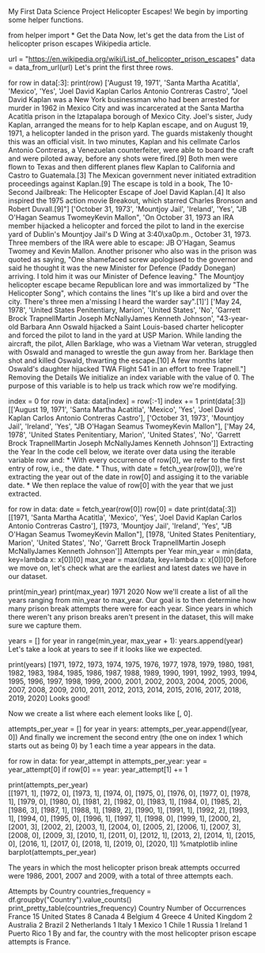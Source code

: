 My First Data Science Project
Helicopter Escapes!
We begin by importing some helper functions.

from helper import *
Get the Data
Now, let's get the data from the List of helicopter prison escapes Wikipedia article.

url = "https://en.wikipedia.org/wiki/List_of_helicopter_prison_escapes"
data = data_from_url(url)
Let's print the first three rows.

for row in data[:3]:
    print(row)
['August 19, 1971', 'Santa Martha Acatitla', 'Mexico', 'Yes', 'Joel David Kaplan Carlos Antonio Contreras Castro', "Joel David Kaplan was a New York businessman who had been arrested for murder in 1962 in Mexico City and was incarcerated at the Santa Martha Acatitla prison in the Iztapalapa borough of Mexico City. Joel's sister, Judy Kaplan, arranged the means for to help Kaplan escape, and on August 19, 1971, a helicopter landed in the prison yard. The guards mistakenly thought this was an official visit. In two minutes, Kaplan and his cellmate Carlos Antonio Contreras, a Venezuelan counterfeiter, were able to board the craft and were piloted away, before any shots were fired.[9] Both men were flown to Texas and then different planes flew Kaplan to California and Castro to Guatemala.[3] The Mexican government never initiated extradition proceedings against Kaplan.[9] The escape is told in a book, The 10-Second Jailbreak: The Helicopter Escape of Joel David Kaplan.[4] It also inspired the 1975 action movie Breakout, which starred Charles Bronson and Robert Duvall.[9]"]
['October 31, 1973', 'Mountjoy Jail', 'Ireland', 'Yes', "JB O'Hagan Seamus TwomeyKevin Mallon", 'On October 31, 1973 an IRA member hijacked a helicopter and forced the pilot to land in the exercise yard of Dublin\'s Mountjoy Jail\'s D Wing at 3:40\xa0p.m., October 31, 1973. Three members of the IRA were able to escape: JB O\'Hagan, Seamus Twomey and Kevin Mallon. Another prisoner who also was in the prison was quoted as saying, "One shamefaced screw apologised to the governor and said he thought it was the new Minister for Defence (Paddy Donegan) arriving. I told him it was our Minister of Defence leaving." The Mountjoy helicopter escape became Republican lore and was immortalized by "The Helicopter Song", which contains the lines "It\'s up like a bird and over the city. There\'s three men a\'missing I heard the warder say".[1]']
['May 24, 1978', 'United States Penitentiary, Marion', 'United States', 'No', 'Garrett Brock TrapnellMartin Joseph McNallyJames Kenneth Johnson', "43-year-old Barbara Ann Oswald hijacked a Saint Louis-based charter helicopter and forced the pilot to land in the yard at USP Marion. While landing the aircraft, the pilot, Allen Barklage, who was a Vietnam War veteran, struggled with Oswald and managed to wrestle the gun away from her. Barklage then shot and killed Oswald, thwarting the escape.[10] A few months later Oswald's daughter hijacked TWA Flight 541 in an effort to free Trapnell."]
Removing the Details
We initialize an index variable with the value of 0. The purpose of this variable is to help us track which row we're modifying.

index = 0
for row in data:
    data[index] = row[:-1]
    index += 1
print(data[:3])
[['August 19, 1971', 'Santa Martha Acatitla', 'Mexico', 'Yes', 'Joel David Kaplan Carlos Antonio Contreras Castro'], ['October 31, 1973', 'Mountjoy Jail', 'Ireland', 'Yes', "JB O'Hagan Seamus TwomeyKevin Mallon"], ['May 24, 1978', 'United States Penitentiary, Marion', 'United States', 'No', 'Garrett Brock TrapnellMartin Joseph McNallyJames Kenneth Johnson']]
Extracting the Year
In the code cell below, we iterate over data using the iterable variable row and: * With every occurrence of row[0], we refer to the first entry of row, i.e., the date. * Thus, with date = fetch_year(row[0]), we're extracting the year out of the date in row[0] and assiging it to the variable date. * We then replace the value of row[0] with the year that we just extracted.

for row in data:
    date = fetch_year(row[0])
    row[0] = date
print(data[:3])
[[1971, 'Santa Martha Acatitla', 'Mexico', 'Yes', 'Joel David Kaplan Carlos Antonio Contreras Castro'], [1973, 'Mountjoy Jail', 'Ireland', 'Yes', "JB O'Hagan Seamus TwomeyKevin Mallon"], [1978, 'United States Penitentiary, Marion', 'United States', 'No', 'Garrett Brock TrapnellMartin Joseph McNallyJames Kenneth Johnson']]
Attempts per Year
min_year = min(data, key=lambda x: x[0])[0]
max_year = max(data, key=lambda x: x[0])[0]
Before we move on, let's check what are the earliest and latest dates we have in our dataset.

print(min_year)
print(max_year)
1971
2020
Now we'll create a list of all the years ranging from min_year to max_year. Our goal is to then determine how many prison break attempts there were for each year. Since years in which there weren't any prison breaks aren't present in the dataset, this will make sure we capture them.

years = []
for year in range(min_year, max_year + 1):
    years.append(year)
Let's take a look at years to see if it looks like we expected.

print(years)
[1971, 1972, 1973, 1974, 1975, 1976, 1977, 1978, 1979, 1980, 1981, 1982, 1983, 1984, 1985, 1986, 1987, 1988, 1989, 1990, 1991, 1992, 1993, 1994, 1995, 1996, 1997, 1998, 1999, 2000, 2001, 2002, 2003, 2004, 2005, 2006, 2007, 2008, 2009, 2010, 2011, 2012, 2013, 2014, 2015, 2016, 2017, 2018, 2019, 2020]
Looks good!

Now we create a list where each element looks like [<year>, 0].

attempts_per_year = []
for year in years:
    attempts_per_year.append([year, 0])
And finally we increment the second entry (the one on index 1 which starts out as being 0) by 1 each time a year appears in the data.

for row in data:
    for year_attempt in attempts_per_year:
        year = year_attempt[0]
        if row[0] == year:
            year_attempt[1] += 1
            
print(attempts_per_year)    
[[1971, 1], [1972, 0], [1973, 1], [1974, 0], [1975, 0], [1976, 0], [1977, 0], [1978, 1], [1979, 0], [1980, 0], [1981, 2], [1982, 0], [1983, 1], [1984, 0], [1985, 2], [1986, 3], [1987, 1], [1988, 1], [1989, 2], [1990, 1], [1991, 1], [1992, 2], [1993, 1], [1994, 0], [1995, 0], [1996, 1], [1997, 1], [1998, 0], [1999, 1], [2000, 2], [2001, 3], [2002, 2], [2003, 1], [2004, 0], [2005, 2], [2006, 1], [2007, 3], [2008, 0], [2009, 3], [2010, 1], [2011, 0], [2012, 1], [2013, 2], [2014, 1], [2015, 0], [2016, 1], [2017, 0], [2018, 1], [2019, 0], [2020, 1]]
%matplotlib inline
barplot(attempts_per_year)

The years in which the most helicopter prison break attempts occurred were 1986, 2001, 2007 and 2009, with a total of three attempts each.

Attempts by Country
countries_frequency = df.groupby("Country").value_counts()
print_pretty_table(countries_frequency)
Country	Number of Occurrences
France	15
United States	8
Canada	4
Belgium	4
Greece	4
United Kingdom	2
Australia	2
Brazil	2
Netherlands	1
Italy	1
Mexico	1
Chile	1
Russia	1
Ireland	1
Puerto Rico	1
By and far, the country with the most helicopter prison escape attempts is France.
